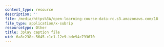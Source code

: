 ```yaml
---
content_type: resource
description: ''
file: /media/https%3A/open-learning-course-data-rc.s3.amazonaws.com/18-06-linear-algebra-spring-2010/6a8c238c5645c1c112e9bde94c793670_TX_vooSnhm8.srt
file_type: application/x-subrip
resourcetype: Other
title: 3play caption file
uid: 6a8c238c-5645-c1c1-12e9-bde94c793670
---
```


